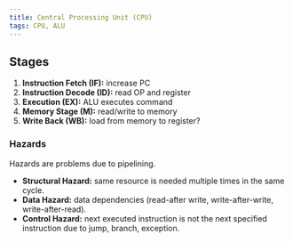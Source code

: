 ```yaml
---
title: Central Processing Unit (CPU)
tags: CPU, ALU
---
```



## Stages

1. **Instruction Fetch (IF):** increase PC
2. **Instruction Decode (ID):** read OP and register
3. **Execution (EX):** ALU executes command
4. **Memory Stage (M):** read/write to memory
5. **Write Back (WB):** load from memory to register?


### Hazards
Hazards are problems due to pipelining.

* **Structural Hazard:** same resource is needed multiple times in the same cycle.
* **Data Hazard:** data dependencies (read-after write, write-after-write, write-after-read).
* **Control Hazard:** next executed instruction is not the next specified instruction due to jump, branch, exception.



